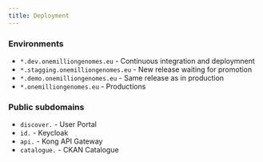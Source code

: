 ```yaml
---
title: Deployment
---
```

<!--
SPDX-FileCopyrightText: 2024 PNED G.I.E.

SPDX-License-Identifier: CC-BY-4.0
-->
### Environments

- `*.dev.onemilliongenomes.eu` - Continuous integration and deploymnent
- `*.stagging.onemilliongenomes.eu` - New release waiting for promotion
- `*.demo.onemilliongenomes.eu` - Same release as in production
- `*.onemilliongenomes.eu` - Productions

### Public subdomains
- `discover.` - User Portal
- `id.` - Keycloak
- `api.` - Kong API Gateway
- `catalogue.` - CKAN Catalogue